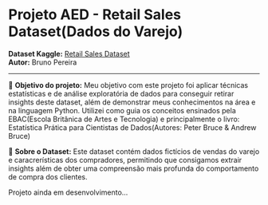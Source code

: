 # Projeto AED - Retail Sales Dataset(Dados do Varejo)
**Dataset Kaggle:** [Retail Sales Dataset](https://www.kaggle.com/datasets/mohammadtalib786/retail-sales-dataset) <br>
**Autor:** Bruno Pereira <br>

---
🎯 **Objetivo do projeto:** Meu objetivo com este projeto foi aplicar técnicas estatísticas e de análise exploratória de dados para conseguir retirar insights deste dataset, além de demonstrar meus conhecimentos na área e na linguagem Python. Utilizei como guia os conceitos ensinados pela EBAC(Escola Britânica de Artes e Tecnologia) e principalmente o livro: Estatística Prática para Cientistas de Dados(Autores: Peter Bruce & Andrew Bruce)
 <br>

🎲 **Sobre o Dataset:** Este dataset contém dados fictícios de vendas do varejo e caracrerísticas dos compradores, permitindo que consigamos extrair insights além de obter uma compreensão mais profunda do comportamento de compra dos clientes. 

Projeto ainda em desenvolvimento...
